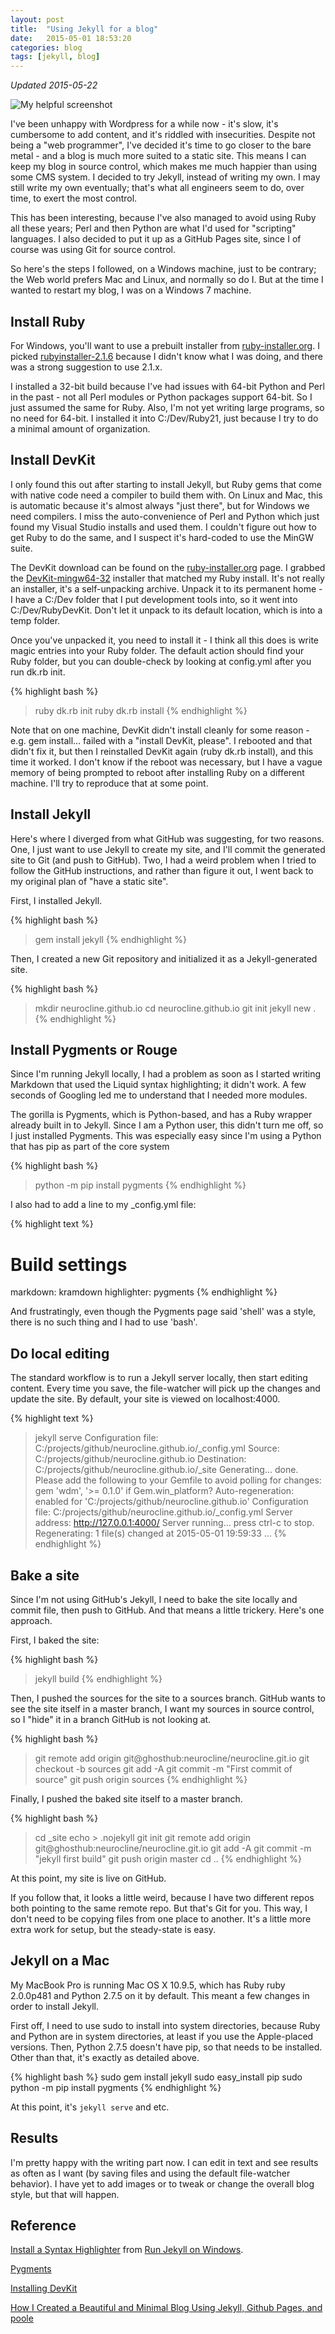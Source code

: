 ```yaml
---
layout: post
title:  "Using Jekyll for a blog"
date:   2015-05-01 18:53:20
categories: blog
tags: [jekyll, blog]
---
```

*Updated 2015-05-22*

![My helpful screenshot](/assets/JekyllBlogging.jpg)

I've been unhappy with Wordpress for a while now - it's slow, it's cumbersome to add content,
and it's riddled with insecurities. Despite not being a "web programmer", I've decided it's time
to go closer to the bare metal - and a blog is much more suited to a static site. This means I can
keep my blog in source control, which makes me much happier than using some CMS system. I decided
to try Jekyll, instead of writing my own. I may still write my own eventually; that's what all
engineers seem to do, over time, to exert the most control.

This has been interesting, because I've also managed to avoid using Ruby all these years; Perl and
then Python are what I'd used for "scripting" languages. I also decided to put it up as a GitHub
Pages site, since I of course was using Git for source control.

So here's the steps I followed, on a Windows machine, just to be contrary; the Web world prefers
Mac and Linux, and normally so do I. But at the time I wanted to restart my blog, I was on a
Windows 7 machine.

## Install Ruby

For Windows, you'll want to use a prebuilt installer from [ruby-installer.org][ruby-installer].
I picked [rubyinstaller-2.1.6][rubyinstaller-2.1.6] because I didn't know what I was doing, and
there was a strong suggestion to use 2.1.x.

I installed a 32-bit build because I've had issues with 64-bit Python and Perl in the past - not
all Perl modules or Python packages support 64-bit. So I just assumed the same for Ruby. Also, I'm
not yet writing large programs, so no need for 64-bit. I installed it into C:/Dev/Ruby21, just
because I try to do a minimal amount of organization.

## Install DevKit

I only found this out after starting to install Jekyll, but Ruby gems that come with native
code need a compiler to build them with. On Linux and Mac, this is automatic because it's almost
always "just there", but for Windows we need compilers. I miss the auto-convenience of Perl and
Python which just found my Visual Studio installs and used them. I couldn't figure out how to
get Ruby to do the same, and I suspect it's hard-coded to use the MinGW suite.

The DevKit download can be found on the [ruby-installer.org][ruby-installer] page. I grabbed
the [DevKit-mingw64-32][ruby-devkit-2.1.0] installer that matched my Ruby install. It's not
really an installer, it's a self-unpacking archive. Unpack it to its permanent home - I have
a C:/Dev folder that I put development tools into, so it went into C:/Dev/RubyDevKit. Don't
let it unpack to its default location, which is into a temp folder.

Once you've unpacked it, you need to install it - I think all this does is write magic entries
into your Ruby folder. The default action should find your Ruby folder, but you can double-check
by looking at config.yml after you run dk.rb init.

{% highlight bash %}
> ruby dk.rb init
> ruby dk.rb install
{% endhighlight %}

Note that on one machine, DevKit didn't install cleanly for some reason - e.g. gem install...
failed with a "install DevKit, please". I rebooted and that didn't fix it, but then I reinstalled
DevKit again (ruby dk.rb install), and this time it worked. I don't know if the reboot was
necessary, but I have a vague memory of being prompted to reboot after installing Ruby on
a different machine. I'll try to reproduce that at some point.

## Install Jekyll

Here's where I diverged from what GitHub was suggesting, for two reasons. One, I just want to
use Jekyll to create my site, and I'll commit the generated site to Git (and push to GitHub).
Two, I had a weird problem when I tried to follow the GitHub instructions, and rather than figure
it out, I went back to my original plan of "have a static site".

First, I installed Jekyll.

{% highlight bash %}
> gem install jekyll
{% endhighlight %}

Then, I created a new Git repository and initialized it as a Jekyll-generated site.

{% highlight bash %}
> mkdir neurocline.github.io
> cd neurocline.github.io
> git init
> jekyll new .
{% endhighlight %}

## Install Pygments or Rouge

Since I'm running Jekyll locally, I had a problem as soon as I started writing Markdown that
used the Liquid syntax highlighting; it didn't work. A few seconds of Googling led me to
understand that I needed more modules.

The gorilla is Pygments, which is Python-based, and has a Ruby wrapper already built in to
Jekyll. Since I am a Python user, this didn't turn me off, so I just installed Pygments. This was
especially easy since I'm using a Python that has pip as part of the core system

{% highlight bash %}
> python -m pip install pygments
{% endhighlight %}

I also had to add a line to my _config.yml file:

{% highlight text %}
# Build settings
markdown: kramdown
highlighter: pygments
{% endhighlight %}

And frustratingly, even though the Pygments page said 'shell' was a style, there is no such
thing and I had to use 'bash'.

## Do local editing

The standard workflow is to run a Jekyll server locally, then start editing content. Every
time you save, the file-watcher will pick up the changes and update the site. By default, your
site is viewed on localhost:4000.

{% highlight text %}
> jekyll serve
Configuration file: C:/projects/github/neurocline.github.io/_config.yml
            Source: C:/projects/github/neurocline.github.io
       Destination: C:/projects/github/neurocline.github.io/_site
      Generating...
                    done.
  Please add the following to your Gemfile to avoid polling for changes:
    gem 'wdm', '>= 0.1.0' if Gem.win_platform?
 Auto-regeneration: enabled for 'C:/projects/github/neurocline.github.io'
Configuration file: C:/projects/github/neurocline.github.io/_config.yml
    Server address: http://127.0.0.1:4000/
  Server running... press ctrl-c to stop.
      Regenerating: 1 file(s) changed at 2015-05-01 19:59:33
...
{% endhighlight %}

## Bake a site

Since I'm not using GitHub's Jekyll, I need to bake the site locally and commit file, then
push to GitHub. And that means a little trickery. Here's one approach.

First, I baked the site:

{% highlight bash %}
> jekyll build
{% endhighlight %}

Then, I pushed the sources for the site to a sources branch. GitHub wants to see the site itself in
a master branch, I want my sources in source control, so I "hide" it in a branch GitHub is not
looking at.

{% highlight bash %}
> git remote add origin git@ghosthub:neurocline/neurocline.git.io
> git checkout -b sources
> git add -A
> git commit -m "First commit of source"
> git push origin sources
{% endhighlight %}

Finally, I pushed the baked site itself to a master branch.

{% highlight bash %}
> cd _site
> echo > .nojekyll
> git init
> git remote add origin git@ghosthub:neurocline/neurocline.git.io
> git add -A
> git commit -m "jekyll first build"
> git push origin master
> cd ..
{% endhighlight %}

At this point, my site is live on GitHub.

If you follow that, it looks a little weird, because I have two different repos both pointing to
the same remote repo. But that's Git for you. This way, I don't need to be copying files from one
place to another. It's a little more extra work for setup, but the steady-state is easy.

## Jekyll on a Mac

My MacBook Pro is running Mac OS X 10.9.5, which has Ruby ruby 2.0.0p481 and
Python 2.7.5 on it by default. This meant a few changes in order to install
Jekyll.

First off, I need to use sudo to install into system directories, because
Ruby and Python are in system directories, at least if you use the Apple-placed
versions. Then, Python 2.7.5 doesn't have pip, so that needs to be installed.
Other than that, it's exactly as detailed above.

{% highlight bash %}
sudo gem install jekyll
sudo easy_install pip
sudo python -m pip install pygments
{% endhighlight %}

At this point, it's ```jekyll serve``` and etc.

## Results

I'm pretty happy with the writing part now. I can edit in text and see results as often as I
want (by saving files and using the default file-watcher behavior). I have yet to add images or
to tweak or change the overall blog style, but that will happen.

## Reference

[Install a Syntax Highlighter](http://jekyll-windows.juthilo.com/3-syntax-highlighting/) from
[Run Jekyll on Windows](http://jekyll-windows.juthilo.com/).

[Pygments](http://pygments.org/)

[Installing DevKit](http://github.com/oneclick/rubyinstaller/wiki/Development-Kit)

[How I Created a Beautiful and Minimal Blog Using Jekyll, Github Pages, and poole](http://joshualande.com/jekyll-github-pages-poole/)

[ruby-installer]: http://rubyinstaller.org/downloads/
[rubyinstaller-2.1.6]: http://dl.bintray.com/oneclick/rubyinstaller/rubyinstaller-2.1.6.exe
[ruby-devkit-2.1.0]: http://dl.bintray.com/oneclick/rubyinstaller/DevKit-mingw64-32-4.7.2-20130224-1151-sfx.exe
[ruby-devkit-instr]: http://github.com/oneclick/rubyinstaller/wiki/Development-Kit
